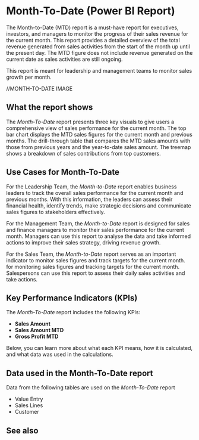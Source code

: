 # Month-To-Date (Power BI Report)

The Month-to-Date (MTD) report is a must-have report for executives, investors, and managers to monitor the progress of their sales revenue for the current month. This report provides a detailed overview of the total revenue generated from sales activities from the start of the month up until the present day. The MTD figure does not include revenue generated on the current date as sales activities are still ongoing.

This report is meant for leadership and management teams to monitor sales growth per month.

//MONTH-TO-DATE IMAGE


## What the report shows

The _Month-To-Date_ report presents three key visuals to give users a comprehensive view of sales performance for the current month. The top bar chart displays the MTD sales figures for the current month and previous months. The drill-through table that compares the MTD sales amounts with those from previous years and the year-to-date sales amount. The treemap shows a breakdown of sales contributions from top customers.

## Use Cases for Month-To-Date

For the Leadership Team, the _Month-to-Date_ report enables business leaders to track the overall sales performance for the current month and previous months. With this information, the leaders can assess their financial health, identify trends, make strategic decisions and communicate sales figures to stakeholders effectively.

For the Management Team, the _Month-to-Date_ report is designed for sales and finance managers to monitor their sales performance for the current month. Managers can use this report to analyse the data and take informed actions to improve their sales strategy, driving revenue growth.

For the Sales Team, the _Month-to-Date_ report serves as an important indicator to monitor sales figures and track targets for the current month. for monitoring sales figures and tracking targets for the current month. Salespersons can use this report to assess their daily sales activities and take actions.

## Key Performance Indicators (KPIs)

The _Month-To-Date_ report includes the following KPIs:

- **Sales Amount**
- **Sales Amount MTD**
- **Gross Profit MTD**

Below, you can learn more about what each KPI means, how it is calculated, and what data was used in the calculations.

## Data used in the Month-To-Date report

Data from the following tables are used on the *Month-To-Date* report
- Value Entry
- Sales Lines
- Customer


## See also
